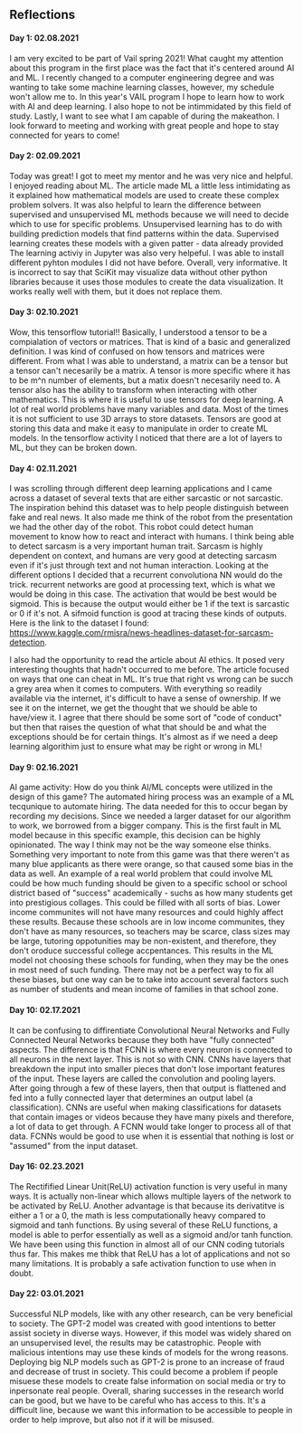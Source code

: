 ## Reflections
#### Day 1: 02.08.2021
I am very excited to be part of Vail spring 2021! What caught my attention about this program in the first place was the fact that it's centered around AI and ML. I recently changed to a computer engineering degree and was wanting to take some machine learning classes, however, my schedule won't allow me to. In this year's VAIL program I hope to learn how to work with AI and deep learning. I also hope to not be intimmidated by this field of study. Lastly, I want to see what I am capable of during the makeathon. I look forward to meeting and working with great people and hope to stay connected for years to come!

#### Day 2: 02.09.2021
Today was great! I got to meet my mentor and he was very nice and helpful. I enjoyed reading about ML. The article made ML a little less intimidating as it explained how mathematical models are used to create these complex problem solvers. It was also helpful to learn the difference between supervised and unsupervised ML methods because we will need to decide which to use for specific problems. Unsupervised learning has to do with building prediction models that find patterns within the data. Supervised learning creates these models with a given patter - data already provided The learning activiy in Jupyter was also very helpeful. I was able to install different pyhton modules I did not have before. Overall, very informative. It is incorrect to say that SciKit may visualize data without other python libraries because it uses those modules to create the data visualization. It works really well with them, but it does not replace them.

#### Day 3: 02.10.2021
Wow, this tensorflow tutorial!! Basically, I understood a tensor to be a compialation of vectors or matrices. That is kind of a basic and generalized definition. I was kind of confused on how tensors and matrices were different. From what I was able to understand, a matrix can be a tensor but a tensor can't necesarily be a matrix. A tensor is more specific where it has to be m^n number of elements, but a matix doesn't necesarily need to. A tensor also has the ability to transform when interacting with other mathematics. This is where it is useful to use tensors for deep learning. A lot of real world problems have many variables and data. Most of the times it is not sufficient to use 3D arrays to store datasets. Tensors are good at storing this data and make it easy to manipulate in order to create ML models. In the tensorflow activity I noticed that there are a lot of layers to ML, but they can be broken down.

#### Day 4: 02.11.2021
I was scrolling through different deep learning applications and I came across a dataset of several texts that are either sarcastic or not sarcastic. The inspiration behind this dataset was to help people distinguish between fake and real news. It also made me think of the robot from the presentation we had the other day of the robot. This robot could detect human movement to know how to react and interact with humans. I think being able to detect sarcasm is a very important human trait. Sarcasm is highly dependent on context, and humans are very good at detecting sarcasm even if it's just through text and not human interaction. Looking at the different options I decided that a recurrent convolutiona NN would do the trick. recurrent networks are good at processing text, which is what we would be doing in this case. The activation that would be best would be sigmoid. This is because the output would either be 1 if the text is sarcastic or 0 if it's not. A sifmoid function is good at tracing these kinds of outputs. Here is the link to the dataset I found: https://www.kaggle.com/rmisra/news-headlines-dataset-for-sarcasm-detection. 

I also had the opportunity to read the article about AI ethics. It posed very interesting thoughts that hadn't occurred to me before. The article focused on ways that one can cheat in ML. It's true that right vs wrong can be succh a grey area when it comes to computers. With everything so readily available via the internet, it's difficult to have a sense of ownership. If we see it on the internet, we get the thought that we should be able to have/view it. I agree that there should be some sort of "code of conduct" but then that raises the question of what that should be and what the exceptions should be for certain things. It's almost as if we need a deep learning algorithim just to ensure what may be right or wrong in ML!

#### Day 9: 02.16.2021
AI game activity:
How do you think AI/ML concepts were utilized in the design of this game? The automated hiring process was an example of a ML tecqunique to automate hiring. The data needed for this to occur began by recording my decisions. Since we needed a larger dataset for our algorithm to work, we borrowed from a bigger company. This is the first fault in ML model because in this specific example, this decision can be highly opinionated. The way I think may not be the way someone else thinks. Something very important to note from this game was that there weren't as many blue applicants as there were orange, so that caused some bias in the data as well. 
An example of a real world problem that could involve ML could be how much funding should be given to a specific school or school district based of "success" academically - suchs as how many students get into prestigious collages. This could be filled with all sorts of bias. Lower income communites will not have many resources and could highly affect these results. Because these schools are in low income communites, they don't have as many resources, so teachers may be scarce, class sizes may be large, tutoring oppotunities may be non-existent, and therefore, they don't oroduce successful college accpentances. This results in the ML model not choosing these schools for funding, when they may be the ones in most need of such funding. There may not be a perfect way to fix all these biases, but one way can be to take into account several factors such as number of students and mean income of families in that school zone.

#### Day 10: 02.17.2021
It can be confusing to diffirentiate Convolutional Neural Networks and Fully Connected Neural Networks because they both have "fully connected" aspects. The difference is that FCNN is where every neuron is connected to all neurons in the next layer. This is not so with CNN. CNNs have layers that breakdown the input into smaller pieces that don't lose important features of the input. These layers are called the convolution and pooling layers. After going through a few of these layers, then that output is flattened and fed into a fully connected layer that determines an output label (a classification). CNNs are useful when making classifications for datasets that contain images or videos because they have many pixels and therefore, a lot of data to get through. A FCNN would take longer to process all of that data. FCNNs would be good to use when it is essential that nothing is lost or "assumed" from the input dataset. 

#### Day 16: 02.23.2021
The Rectifified Linear Unit(ReLU) activation function is very useful in many ways. It is actually non-linear which allows multiple layers of the network to be activated by ReLU. Another advantage is that because its derivatitve is either a 1 or a 0, the math is less computationally heavy compared to sigmoid and tanh functions. By using several of these ReLU functions, a model is able to perfor essentially as well as a sigmoid and/or tanh function. We have been using this function in almost all of our CNN coding tutorials thus far. This makes me thibk that ReLU has a lot of applications and not so many limitations. It is probably a safe activation function to use when in doubt.

#### Day 22: 03.01.2021
Successful NLP models, like with any other research, can be very beneficial to society. The GPT-2 model was created with good intentions to better assist society in diverse ways. However, if this model was widely shared on an unsupervised level, the results may be catastrophic. People with malicious intentions may use these kinds of models for the wrong reasons. Deploying big NLP models such as GPT-2 is prone to an increase of fraud and decrease of trust in society. This could become a problem if people misuese these models to create false information on social media or try to inpersonate real people. Overall, sharing successes in the research world can be good, but we have to be careful who has access to this. It's a difficult line, because we want this information to be accessible to people in order to help improve, but also not if it will be misused.
